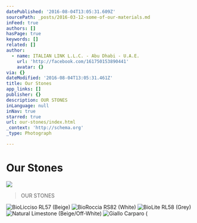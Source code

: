 ```yaml
---
datePublished: '2016-08-04T13:05:31.609Z'
sourcePath: _posts/2016-03-12-some-of-our-materials.md
inFeed: true
authors: []
hasPage: true
keywords: []
related: []
author:
  - name: ITALIAN LINK L.L.C. - Abu Dhabi - U.A.E.
    url: 'http://facebook.com/161750153890441'
    avatar: {}
via: {}
dateModified: '2016-08-04T13:05:31.461Z'
title: Our Stones
app_links: []
publisher: {}
description: OUR STONES
inLanguage: null
inNav: true
starred: true
url: our-stones/index.html
_context: 'http://schema.org'
_type: Photograph

---
```

# **Our Stones**
![](https://s3-us-west-2.amazonaws.com/the-grid-img/p/1142ec99197f210a9ecf486e482b869eba35db31.png)

> OUR STONES

![BioLicciso RL57 (Beige)](https://s3-us-west-2.amazonaws.com/the-grid-img/p/ee54d830523e93cbd95e626bbd6e1485fd494366.png)
![BioRoccia RS82 (White)](https://s3-us-west-2.amazonaws.com/the-grid-img/p/9e86143b35d4bbf1710e616755be432c977cd59b.png)
![BioLite RL58 (Grey)](https://s3-us-west-2.amazonaws.com/the-grid-img/p/09b602d1be19f3fc792b2bd9ae782cb4ef478598.png)
![Natural Limestone (Beige/Off-White)](https://s3-us-west-2.amazonaws.com/the-grid-img/p/865e06aad082c14b8fde6c447cb87be6c1736d3f.jpg)
![Giallo Carparo (](https://s3-us-west-2.amazonaws.com/the-grid-img/p/134cdf45454815cd7c7a02cacb5f35b0f5fd97e4.png)